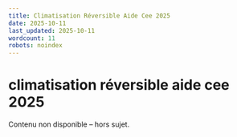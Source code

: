 ```yaml
---
title: Climatisation Réversible Aide Cee 2025
date: 2025-10-11
last_updated: 2025-10-11
wordcount: 11
robots: noindex
---
```


# climatisation réversible aide cee 2025

Contenu non disponible – hors sujet.